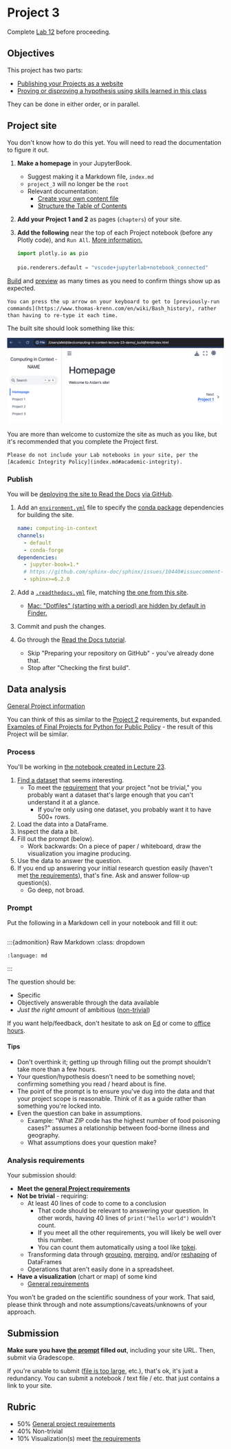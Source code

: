 # Project 3

Complete [Lab 12](lab_12.ipynb#jupyterbook) before proceeding.

## Objectives

This project has two parts:

- [Publishing your Projects as a website](#project-site)
- [Proving or disproving a hypothesis using skills learned in this class](#data-analysis)

They can be done in either order, or in parallel.

## Project site

You don't know how to do this yet. You will need to read the documentation to figure it out.

1. **Make a homepage** in your JupyterBook.
   - Suggest making it a Markdown file, `index.md`
   - `project_3` will no longer be the `root`
   - Relevant documentation:
     - [Create your own content file](https://jupyterbook.org/en/stable/start/new-file.html)
     - [Structure the Table of Contents](https://jupyterbook.org/en/stable/structure/toc.html)
1. **Add your Project 1 and 2** as pages (`chapters`) of your site.
1. **Add the following** near the top of each Project notebook (before any Plotly code), and `Run All`. [More information.](https://plotly.com/python/renderers/)

   ```python
   import plotly.io as pio

   pio.renderers.default = "vscode+jupyterlab+notebook_connected"
   ```

[Build](lab_12.ipynb#build-the-site) and [preview](lab_12.ipynb#view-the-site-locally) as many times as you need to confirm things show up as expected.

```{tip}
You can press the up arrow on your keyboard to get to [previously-run commands](https://www.thomas-krenn.com/en/wiki/Bash_history), rather than having to re-type it each time.
```

The built site should look something like this:

![JupyterBook homepage](img/book_home.png)

You are more than welcome to customize the site as much as you like, but it's recommended that you complete the Project first.

```{caution}
Please do not include your Lab notebooks in your site, per the [Academic Integrity Policy](index.md#academic-integrity).
```

### Publish

You will be [deploying the site to Read the Docs](https://jupyterbook.org/en/stable/publish/readthedocs.html) [via GitHub](https://docs.readthedocs.io/en/stable/tutorial/index.html).

1. Add an [`environment.yml`](https://docs.conda.io/projects/conda/en/latest/user-guide/tasks/manage-environments.html#sharing-an-environment) file to specify the [conda package](https://docs.conda.io/projects/conda/en/stable/glossary.html#conda-package) dependencies for building the site.

   ```yaml
   name: computing-in-context
   channels:
     - default
     - conda-forge
   dependencies:
     - jupyter-book=1.*
     # https://github.com/sphinx-doc/sphinx/issues/10440#issuecomment-1556180835
     - sphinx>=6.2.0
   ```

1. Add a [`.readthedocs.yml`](https://docs.readthedocs.io/en/stable/config-file/index.html) file, matching [the one from this site](https://github.com/afeld/computing-in-context/blob/main/.readthedocs.yaml).
   - [Mac: "Dotfiles" (starting with a period) are hidden by default in Finder.](https://www.avast.com/c-mac-show-hidden-files)
1. Commit and push the changes.
1. Go through the [Read the Docs tutorial](https://docs.readthedocs.io/en/stable/tutorial/index.html#creating-a-read-the-docs-account).
   - Skip "Preparing your repository on GitHub" - you've already done that.
   - Stop after "Checking the first build".

## Data analysis

[General Project information](notebooks.md#projects)

You can think of this as similar to the [Project 2](project_2.md) requirements, but expanded. [Examples of Final Projects for Python for Public Policy](https://python-public-policy.afeld.me/en/columbia/final_project/examples.html) - the result of this Project will be similar.

### Process

You'll be working in [the notebook created in Lecture 23](lecture_23.ipynb#create-notebook).

1. [Find a dataset](notebooks.md#projects) that seems interesting.
   - To meet the [requirement](#analysis-requirements) that your project "not be trivial," you probably want a dataset that's large enough that you can't understand it at a glance.
     - If you're only using one dataset, you probably want it to have 500+ rows.
1. Load the data into a DataFrame.
1. Inspect the data a bit.
1. Fill out the prompt (below).
   - Work backwards: On a piece of paper / whiteboard, draw the visualization you imagine producing.
1. Use the data to answer the question.
1. If you end up answering your initial research question easily (haven't met [the requirements](#analysis-requirements)), that's fine. Ask and answer follow-up question(s).
   - Go deep, not broad.

### Prompt

Put the following in a Markdown cell in your notebook and fill it out:

<!-- https://myst-parser.readthedocs.io/en/latest/syntax/organising_content.html#inserting-other-documents-directly-into-the-current-document -->

```{include} src/project_3_prompt.md

```

:::{admonition} Raw Markdown
:class: dropdown

```{literalinclude} src/project_3_prompt.md
:language: md
```

:::

The question should be:

- Specific
- Objectively answerable through the data available
- _Just the right amount_ of ambitious ([non-trivial](#analysis-requirements))

If you want help/feedback, don't hesitate to ask on [Ed](https://courseworks2.columbia.edu/courses/207091/external_tools/37606?display=borderless) or come to [office hours](office_hours.md).

#### Tips

- Don't overthink it; getting up through filling out the prompt shouldn't take more than a few hours.
- Your question/hypothesis doesn't need to be something novel; confirming something you read / heard about is fine.
- The point of the prompt is to ensure you've dug into the data and that your project scope is reasonable. Think of it as a guide rather than something you're locked into.
- Even the question can bake in assumptions.
  - Example: "What ZIP code has the highest number of food poisoning cases?" assumes a relationship between food-borne illness and geography.
  - What assumptions does your question make?

### Analysis requirements

Your submission should:

- **Meet the [general Project requirements](notebooks.md#projects)**
- **Not be trivial** - requiring:
  - At least 40 lines of code to come to a conclusion
    - That code should be relevant to answering your question. In other words, having 40 lines of `print("hello world")` wouldn't count.
    - If you meet all the other requirements, you will likely be well over this number.
    - You can count them automatically using a tool like [tokei](https://github.com/XAMPPRocky/tokei).
  - Transforming data through [grouping](https://pandas.pydata.org/pandas-docs/stable/user_guide/groupby.html), [merging](https://pandas.pydata.org/pandas-docs/stable/user_guide/merging.html#merge), and/or [reshaping](https://pandas.pydata.org/docs/user_guide/reshaping.html) of DataFrames
  - Operations that aren't easily done in a spreadsheet.
- **Have a visualization** (chart or map) of some kind
  - [General requirements](notebooks.md#visualizations)

You won't be graded on the scientific soundness of your work. That said, please think through and note assumptions/caveats/unknowns of your approach.

## Submission

**Make sure you have [the prompt](#prompt) filled out**, including your site URL. Then, submit via Gradescope.

If you're unable to submit ([file is too large](notebooks.md#known-issues), etc.), that's ok, it's just a redundancy. You can submit a notebook / text file / etc. that just contains a link to your site.

## Rubric

- 50% [General project requirements](notebooks.md#projects)
- 40% Non-trivial
- 10% Visualization(s) meet [the requirements](notebooks.md#visualizations)

